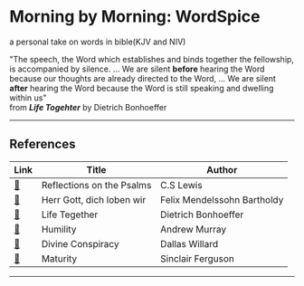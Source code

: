 # Morning by Morning: WordSpice
a personal take on words in bible(KJV and NIV)

"The speech, the Word which establishes and binds together the fellowship, is accompanied by silence. ... We are silent **before** hearing the
Word because our thoughts are already directed to the Word, ... We are silent **after** hearing the Word because the Word is still speaking and dwelling within us"  
from _**Life Togehter**_  by Dietrich Bonhoeffer

-------------------------------------------------------------------------------------------------------------------------------------
## References
|  Link  | Title | Author |
|--------|-------|--------|
|[:link:](https://korycapps.files.wordpress.com/2012/11/cs-lewis-on-the-psalms.pdf) | Reflections on the Psalms | C.S Lewis |
|[:link:](https://www.carus-verlag.com/en/choir/sacred-choral-music/mendelssohn-herr-gott-dich-loben-wir-church-music-ix.html) | Herr Gott, dich loben wir | Felix Mendelssohn Bartholdy |
|[:link:](https://static1.squarespace.com/static/518c65fee4b0887d9a39138d/t/5827e7aab3db2b0f3d311bf5/1479010229503/Life+Together_Eng.pdf) | Life Tegether | Dietrich Bonhoeffer |
|[:link:](https://https://youtu.be/7JGIDsfHqO8) | Humility | Andrew Murray |
|[:link:](https://youtu.be/ezbExj7pT1s) | Divine Conspiracy | Dallas Willard |
|[:link:](https://www.goodreads.com/book/show/44291053-maturity) | Maturity | Sinclair Ferguson |

--------------------------------------------------------------------------------------------------------------------------------------


